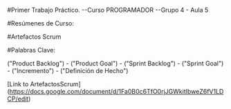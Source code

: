 #Primer Trabajo Práctico. --Curso PROGRAMADOR --Grupo 4 - Aula 5

#Resúmenes de Curso:

#Artefactos Scrum

#Palabras Clave:

("Product Backlog") - ("Product Goal") - ("Sprint Backlog") - ("Sprint Goal") - ("Incremento") - ("Definición de Hecho")

[Link to ArtefactosScrum] (https://docs.google.com/document/d/1Fa0B0c6TfO0rjJGWkitIbweZ6fV1LDCP/edit)
